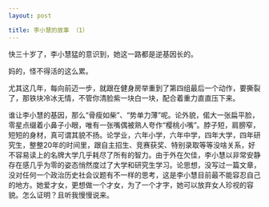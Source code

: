 ```yaml
---
layout: post

title: 李小慧的故事 （1）
---
```


快三十岁了，李小慧猛的意识到，她这一路都是逆基因长的。

妈的，怪不得活的这么累。

尤其这几年，每向前迈一步，就跟在健身房举重到了第四组最后一个动作，要撕裂了，那铁块冷冰无情，不管你清脸紫一块白一块，配合着重力直直压下来。

谁让李小慧的基因，那么“骨瘦如柴”、“势单力薄”呢。论外貌，偌大一张扁平脸，零星点缀着小鼻子小眼，唯有一张嘴偶被熟人夸作“樱桃小嘴”。脖子短，肩膀窄，短短的身材，真可谓其貌不扬。论学业，六年小学，六年中学，四年大学，四年研究生，整整20年的时间里，跟自主招生、竞赛获奖、特别录取等等没啥关系，好不容易读上的名牌大学几乎耗尽了所有的智力。由于外在欠佳，李小慧以非常安静存在感几乎为零的姿态悄然度过了大学和研究生学习。论思想，没写过一篇文章，没对任何一个政治历史社会议题有不一样的思考，这是李小慧目前最不能容忍自己的地方。她爱才女，更想做一个才女，为了一个才字，她可以放弃女人珍视的容貌。怎么证明？且听我慢慢说来。











